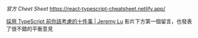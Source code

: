 *官方 Cheet Sheet*
https://react-typescript-cheatsheet.netlify.app/

[採用 TypeScript 前你該考慮的十件事 | Jeremy Lu](https://www.youtube.com/watch?v=EEdd8zov4-w)
影片下方第一個留言，也發表了很不錯的平衡意見

